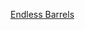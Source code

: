 ---
layout: post
wordpress_id: 1708
wordpress_url: http://noesbueno.com/archives/1708
date: '2014-04-26 12:31:10 -0500'
date_gmt: '2014-04-26 17:31:10 -0500'
body: |
  <p><a href="http://www.thehighdefinite.com/2014/04/endless-barrels/">Endless Barrels</a></p>
---